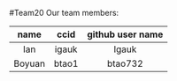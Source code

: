 #Team20 Our team members:

| name  |  ccid  |  github user name  |
|:-----:|:------:|:------------------:|
 |  Ian  | igauk  |       Igauk        |
 | Boyuan| btao1  |      btao732       |
